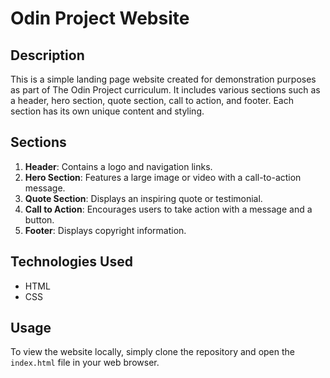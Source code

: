 # Odin Project Website

## Description

This is a simple landing page website created for demonstration purposes as part of The Odin Project curriculum. It includes various sections such as a header, hero section, quote section, call to action, and footer. Each section has its own unique content and styling.

## Sections

1. **Header**: Contains a logo and navigation links.
2. **Hero Section**: Features a large image or video with a call-to-action message.
3. **Quote Section**: Displays an inspiring quote or testimonial.
4. **Call to Action**: Encourages users to take action with a message and a button.
5. **Footer**: Displays copyright information.

## Technologies Used

- HTML
- CSS

## Usage

To view the website locally, simply clone the repository and open the `index.html` file in your web browser.
